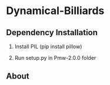 # Dynamical-Billiards

## Dependency Installation

1) Install PIL (pip install pillow)

2) Run setup.py in Pmw-2.0.0 folder

## About
